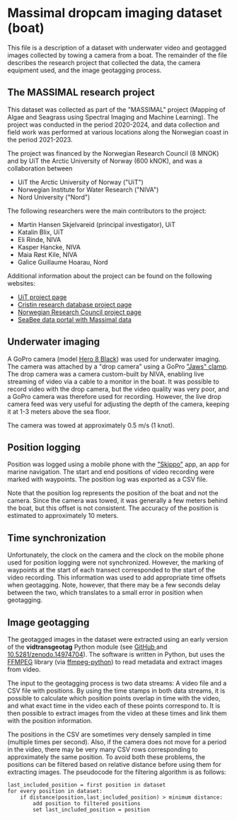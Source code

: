 # Massimal dropcam imaging dataset (boat)
This file is a description of a dataset with underwater video and geotagged images
collected by towing a camera from a boat. The remainder of the file describes the
research project that collected the data, the camera equipment used, and the image
geotagging process.

## The MASSIMAL research project 
This dataset was collected as part of the "MASSIMAL" project (Mapping of Algae and
Seagrass using Spectral Imaging and Machine Learning). The project was conducted in the
period 2020-2024, and data collection and field work was performed at various locations
along the Norwegian coast in the period 2021-2023. 

The project was financed by the Norwegian Research Council (8 MNOK) and by UiT the
Arctic University of Norway (600 kNOK), and was a collaboration between 

- UiT the Arctic University of Norway ("UiT")
- Norwegian Institute for Water Research ("NIVA")
- Nord University ("Nord")

The following researchers were the main contributors to the project:

- Martin Hansen Skjelvareid (principal investigator), UiT
- Katalin Blix, UiT
- Eli Rinde, NIVA
- Kasper Hancke, NIVA
- Maia Røst Kile, NIVA
- Galice Guillaume Hoarau, Nord

Additional information about the project can be found on the following websites:
- [UiT project page](https://en.uit.no/project/massimal)
- [Cristin research database project
  page](https://app.cristin.no/projects/show.jsf?id=2054355)
- [Norwegian Research Council project
  page](https://prosjektbanken.forskningsradet.no/project/FORISS/301317)
- [SeaBee data portal with Massimal
  data](https://geonode.seabee.sigma2.no/catalogue/#/search?q=massimal&f=dataset)


## Underwater imaging
A GoPro camera (model [Hero 8 Black](https://en.wikipedia.org/wiki/GoPro#HERO8)) was
used for underwater imaging. The camera was attached by a "drop camera" using a GoPro
["Jaws" clamp](https://gopro.com/en/no/shop/mounts-accessories/jaws/ACMPM-001.html). The
drop camera was a camera custom-built by NIVA, enabling live streaming of video via a
cable to a monitor in the boat. It was possible to record video with the drop camera,
but the video quality was very poor, and a GoPro camera was therefore used for
recording. However, the live drop camera feed was very useful for adjusting the depth of
the camera, keeping it at 1-3 meters above the sea floor. 

The camera was towed at approximately 0.5 m/s (1 knot). 

## Position logging
Position was logged using a mobile phone with the ["Skippo"](https://www.skippo.no/)
app, an app for marine navigation. The start and end positions of video recording were
marked with waypoints. The position log was exported as a CSV file. 

Note that the position log represents the position of the boat and not the camera. Since
the camera was towed, it was generally a few meters behind the boat, but this offset is
not consistent. The accuracy of the position is estimated to approximately 10 meters. 

## Time synchronization
Unfortunately, the clock on the camera and the clock on the mobile phone used for
position logging were not synchronized. However, the marking of waypoints at the start
of each transect corresponded to the start of the video recording. This information was
used to add appropriate time offsets when geotagging. Note, however, that there may be a
few seconds delay between the two, which translates to a small error in position when
geotagging.     

## Image geotagging
The geotagged images in the dataset were extracted using an early version of the
**vidtransgeotag** Python module (see [GitHub
](https://github.com/mh-skjelvareid/vidtransgeotag) and
[10.5281/zenodo.14974704](https://doi.org/10.5281/zenodo.14974704)). The software is
written in Python, but uses the [FFMPEG](https://www.ffmpeg.org/) library (via [ffmpeg-python](https://github.com/kkroening/ffmpeg-python)) to read metadata and extract images from
video. 

The input to the geotagging process is two data streams: A video file and a CSV file
with positions. By using the time stamps in both data streams, it is possible to
calculate which position points overlap in time with the video, and what exact time in
the video each of these points correspond to. It is then possible to extract images from
the video at these times and link them with the position information.

The positions in the CSV are sometimes very densely sampled in time (multiple times per
second). Also, if the camera does not move for a period in the video, there may be very
many CSV rows corresponding to approximately the same position. To avoid both these
problems, the positions can be filtered based on relative distance before using them for
extracting images. The pseudocode for the filtering algorithm is as follows:

    last_included_position = first position in dataset
    for every position in dataset:
        if distance(position,last_included_position) > minimum distance:
            add position to filtered positions
            set last_included_position = position


